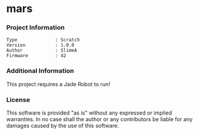 mars
================



### Project Information
```
Type              : Scratch
Version           : 1.0.0
Author            : SlimeA
Firmware          : 42
```

### Additional Information
This project requires a Jade Robot to run!

### License
This software is provided "as is" without any expressed or implied warranties.  In no case shall the author or any contributors be liable for any damages caused by the use of this software.


